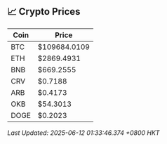 ## 📈 Crypto Prices

| Coin | Price |
| ---- | ----- |
| BTC | $109684.0109 |
| ETH | $2869.4931 |
| BNB | $669.2555 |
| CRV | $0.7188 |
| ARB | $0.4173 |
| OKB | $54.3013 |
| DOGE | $0.2023 |

_Last Updated: 2025-06-12 01:33:46.374 +0800 HKT_